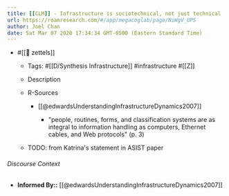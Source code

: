 ```yaml
---
title: [[CLM]] - Infrastructure is sociotechnical, not just technical
url: https://roamresearch.com/#/app/megacoglab/page/NiWgV_UPS
author: Joel Chan
date: Sat Mar 07 2020 17:34:34 GMT-0500 (Eastern Standard Time)
---
```


- #[[🌲 zettels]]

    - Tags: #[[D/Synthesis Infrastructure]] #infrastructure #[[Z]]

    - Description

    - R-Sources

        - [[@edwardsUnderstandingInfrastructureDynamics2007]]

            - "people, routines, forms, and classification systems are as integral to information handling as computers, Ethernet cables, and Web protocols" (p. 3)

    - TODO: from Katrina's statement in ASIST paper

###### Discourse Context

- **Informed By::** [[@edwardsUnderstandingInfrastructureDynamics2007]]
